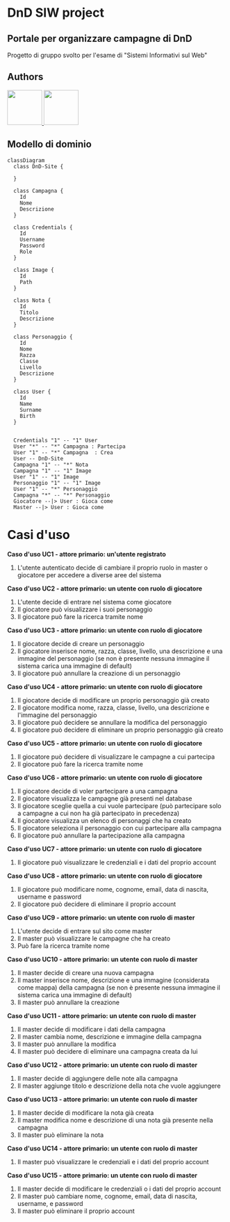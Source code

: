 # DnD SIW project
## Portale per organizzare campagne di DnD
Progetto di gruppo svolto per l'esame di "Sistemi Informativi sul Web"

## Authors
<a href="https://github.com/Chiodoo">
  <img src="https://avatars.githubusercontent.com/u/167012156?v=4" width="80">
</a>
<a href="https://github.com/Lars276491">
  <img src="https://avatars.githubusercontent.com/u/166992912?v=4" width="80">
</a>

## Modello di dominio
```mermaid
classDiagram
  class DnD-Site {

  }

  class Campagna {
    Id
    Nome
    Descrizione
  }

  class Credentials {
    Id
    Username
    Password
    Role
  }

  class Image {
    Id
    Path
  }

  class Nota {
    Id
    Titolo
    Descrizione
  }

  class Personaggio {
    Id
    Nome
    Razza
    Classe
    Livello
    Descrizione
  }

  class User {
    Id
    Name
    Surname
    Birth
  }


  Credentials "1" -- "1" User
  User "*" -- "*" Campagna : Partecipa
  User "1" -- "*" Campagna  : Crea
  User -- DnD-Site
  Campagna "1" -- "*" Nota
  Campagna "1" -- "1" Image
  User "1" -- "1" Image
  Personaggio "1" -- "1" Image
  User "1" -- "*" Personaggio
  Campagna "*" -- "*" Personaggio
  Giocatore --|> User : Gioca come
  Master --|> User : Gioca come
```
# 
# Casi d'uso
**Caso d'uso UC1 - attore primario: un'utente registrato**
1. L'utente autenticato decide di cambiare il proprio ruolo in master o giocatore per accedere a diverse aree del sistema

**Caso d'uso UC2 - attore primario: un utente con ruolo di giocatore** 
1. L'utente decide di entrare nel sistema come giocatore
2. Il giocatore può visualizzare i suoi personaggio
3. Il giocatore può fare la ricerca tramite nome

**Caso d'uso UC3 - attore primario: un utente con ruolo di giocatore**
1. Il giocatore decide di creare un personaggio
2. Il giocatore inserisce nome, razza, classe, livello, una descrizione e una immagine del personaggio (se non è presente nessuna immagine il sistema carica una immagine di default)
3. Il giocatore può annullare la creazione di un personaggio

**Caso d'uso UC4 - attore primario: un utente con ruolo di giocatore**
1. Il giocatore decide di modificare un proprio personaggio già creato
2. Il giocatore modifica nome, razza, classe, livello, una descrizione e l'immagine del personaggio
3. Il giocatore può decidere se annullare la modifica del personaggio
4. Il giocatore può decidere di eliminare un proprio personaggio già creato

**Caso d'uso UC5 - attore primario: un utente con ruolo di giocatore**
1. Il giocatore può decidere di visualizzare le campagne a cui partecipa
2. Il giocatore può fare la ricerca tramite nome

**Caso d'uso UC6 - attore primario: un utente con ruolo di giocatore**
1. Il giocatore decide di voler partecipare a una campagna
2. Il giocatore visualizza le campagne già presenti nel database
3. Il giocatore sceglie quella a cui vuole partecipare (può partecipare solo a campagne a cui non ha già partecipato in precedenza)
4. Il giocatore visualizza un elenco di personaggi che ha creato
5. Il giocatore seleziona il personaggio con cui partecipare alla campagna
6. Il giocatore può annullare la partecipazione alla campagna

**Caso d'uso UC7 - attore primario: un utente con ruolo di giocatore**
1. Il giocatore può visualizzare le credenziali e i dati del proprio account

**Caso d'uso UC8 - attore primario: un utente con ruolo di giocatore**
1. Il giocatore può modificare nome, cognome, email, data di nascita, username e password
2. Il giocatore può decidere di eliminare il proprio account

**Caso d'uso UC9 - attore primario: un utente con ruolo di master**
1. L'utente decide di entrare sul sito come master
2. Il master può visualizzare le campagne che ha creato
3. Può fare la ricerca tramite nome

**Caso d'uso UC10 - attore primario: un utente con ruolo di master**
1. Il master decide di creare una nuova campagna
2. Il master inserisce nome, descrizione e una immagine (considerata come mappa) della campagna (se non è presente nessuna immagine il sistema carica una immagine di default)
3. Il master può annullare la creazione

**Caso d'uso UC11 - attore primario: un utente con ruolo di master**
1. Il master decide di modificare i dati della campagna 
2. Il master cambia nome, descrizione e immagine della campagna
3. Il master può annullare la modifica 
4. Il master può decidere di eliminare una campagna creata da lui

**Caso d'uso UC12 - attore primario: un utente con ruolo di master**
1. Il master decide di aggiungere delle note alla campagna
2. Il master aggiunge titolo e descrizione della nota che vuole aggiungere

**Caso d'uso UC13 - attore primario: un utente con ruolo di master**
1. Il master decide di modificare la nota già creata 
2. Il master modifica nome e descrizione di una nota già presente nella campagna
3. Il master può eliminare la nota

**Caso d'uso UC14 - attore primario: un utente con ruolo di master**
1. Il master può visualizzare le credenziali e i dati del proprio account 

**Caso d'uso UC15 - attore primario: un utente con ruolo di master**
1. Il master decide di modificare le credenziali o i dati del proprio account
2. Il master può cambiare nome, cognome, email, data di nascita, username, e password
3. Il master può eliminare il proprio account